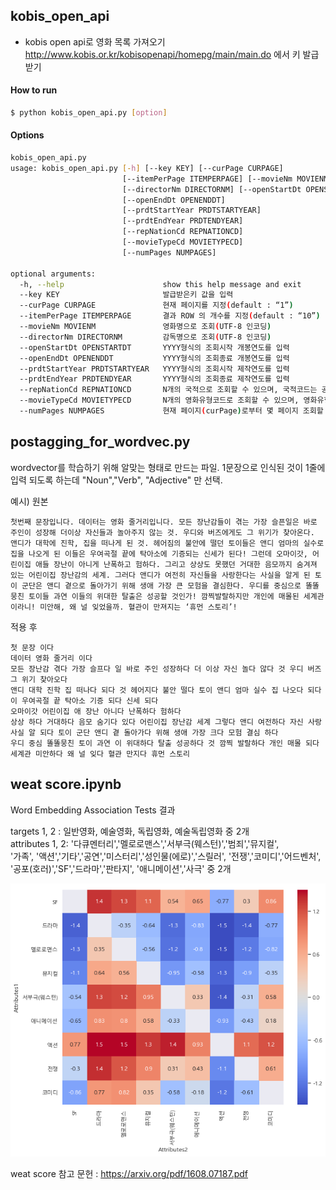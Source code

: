 ## kobis_open_api
- kobis open api로 영화 목록 가져오기
http://www.kobis.or.kr/kobisopenapi/homepg/main/main.do 에서 키 발급받기

#### How to run
```bash
$ python kobis_open_api.py [option]
```

#### Options
```bash
kobis_open_api.py
usage: kobis_open_api.py [-h] [--key KEY] [--curPage CURPAGE]
                         [--itemPerPage ITEMPERPAGE] [--movieNm MOVIENM]
                         [--directorNm DIRECTORNM] [--openStartDt OPENSTARTDT]
                         [--openEndDt OPENENDDT]
                         [--prdtStartYear PRDTSTARTYEAR]
                         [--prdtEndYear PRDTENDYEAR]
                         [--repNationCd REPNATIONCD]
                         [--movieTypeCd MOVIETYPECD]
                         [--numPages NUMPAGES]

optional arguments:
  -h, --help                      show this help message and exit
  --key KEY                       발급받은키 값을 입력
  --curPage CURPAGE               현재 페이지를 지정(default : “1”)
  --itemPerPage ITEMPERPAGE       결과 ROW 의 개수를 지정(default : “10”)
  --movieNm MOVIENM               영화명으로 조회(UTF-8 인코딩)
  --directorNm DIRECTORNM         감독명으로 조회(UTF-8 인코딩)
  --openStartDt OPENSTARTDT       YYYY형식의 조회시작 개봉연도를 입력
  --openEndDt OPENENDDT           YYYY형식의 조회종료 개봉연도를 입력
  --prdtStartYear PRDTSTARTYEAR   YYYY형식의 조회시작 제작연도를 입력
  --prdtEndYear PRDTENDYEAR       YYYY형식의 조회종료 제작연도를 입력
  --repNationCd REPNATIONCD       N개의 국적으로 조회할 수 있으며, 국적코드는 공통코드 조회 서비스에서 “2204” 로서 조회된 국적코드(default : 전체)
  --movieTypeCd MOVIETYPECD       N개의 영화유형코드로 조회할 수 있으며, 영화유형코드는 공통코드 조회 서비스에서 “2201”로서 조회된 영화유형코드(default: 전체)
  --numPages NUMPAGES             현재 페이지(curPage)로부터 몇 페이지 조회할 것인지(default="1")  
```

## postagging_for_wordvec.py
wordvector를 학습하기 위해 알맞는 형태로 만드는 파일.
1문장으로 인식된 것이 1줄에 입력 되도록 하는데 "Noun","Verb", "Adjective" 만 선택.

예시)
원본
```
첫번째 문장입니다. 데이터는 영화 줄거리입니다. 모든 장난감들이 겪는 가장 슬픈일은 바로 주인이 성장해 더이상 자신들과 놀아주지 않는 것. 우디와 버즈에게도 그 위기가 찾아온다. 앤디가 대학에 진학, 집을 떠나게 된 것. 헤어짐의 불안에 떨던 토이들은 앤디 엄마의 실수로 집을 나오게 된 이들은 우여곡절 끝에 탁아소에 기증되는 신세가 된다! 그런데 오마이갓, 어린이집 애들 장난이 아니게 난폭하고 험하다. 그리고 상상도 못했던 거대한 음모까지 숨겨져 있는 어린이집 장난감의 세계. 그러다 앤디가 여전히 자신들을 사랑한다는 사실을 알게 된 토이 군단은 앤디 곁으로 돌아가기 위해 생애 가장 큰 모험을 결심한다. 우디를 중심으로 똘똘뭉친 토이들 과연 이들의 위대한 탈출은 성공할 것인가! 깜찍발랄하지만 개인에 매몰된 세계관이라니! 미안해, 왜 널 잊었을까. 혈관이 만져지는 ‘휴먼 스토리’! 
```

적용 후
```
첫 문장 이다 
데이터 영화 줄거리 이다 
모든 장난감 겪다 가장 슬프다 일 바로 주인 성장하다 더 이상 자신 놀다 않다 것 우디 버즈 그 위기 찾아오다 
앤디 대학 진학 집 떠나다 되다 것 헤어지다 불안 떨다 토이 앤디 엄마 실수 집 나오다 되다 이 우여곡절 끝 탁아소 기증 되다 신세 되다 
오마이갓 어린이집 애 장난 아니다 난폭하다 험하다 
상상 하다 거대하다 음모 숨기다 있다 어린이집 장난감 세계 그렇다 앤디 여전하다 자신 사랑 사실 알 되다 토이 군단 앤디 곁 돌아가다 위해 생애 가장 크다 모험 결심 하다 
우디 중심 똘똘뭉친 토이 과연 이 위대하다 탈출 성공하다 것 깜찍 발랄하다 개인 매몰 되다 세계관 미안하다 왜 널 잊다 혈관 만지다 휴먼 스토리
```


## weat score.ipynb
Word Embedding Association Tests 결과  
  
targets 1, 2 : 일반영화, 예술영화, 독립영화, 예술독립영화 중 2개  
attributes 1, 2: '다큐멘터리','멜로로맨스','서부극(웨스턴)','범죄','뮤지컬',  
              '가족', '액션','기타','공연','미스터리','성인물(에로)','스릴러',
              '전쟁','코미디','어드벤처', '공포(호러)','SF','드라마','판타지',
              '애니메이션','사극' 중 2개  
              
![Alt Text](./image/weat_score_1.png)

weat score 참고 문헌 :  https://arxiv.org/pdf/1608.07187.pdf
